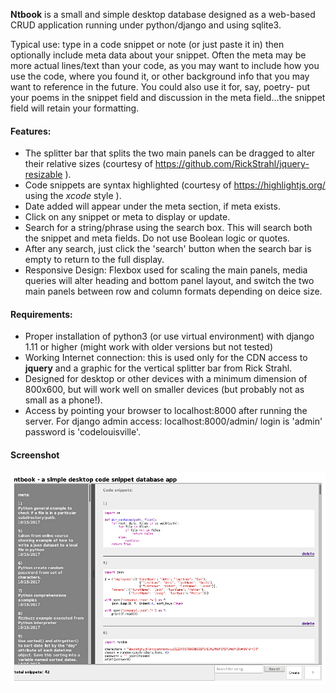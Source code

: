 **Ntbook** is a small and simple desktop database designed as a web-based CRUD application running under python/django and using sqlite3.  

Typical use: type in a code snippet or note (or just paste it in) then optionally
include meta data about your snippet. Often the meta may be more actual lines/text
than your code, as you may want to include how you use the code, where you found it, or other background info that you may want to reference in the future. You could also use it for, say, poetry- put your poems in the snippet field and discussion in the meta field...the snippet field will retain your formatting.  

#### Features:  
* The splitter bar that splits the two main panels can be dragged to alter their relative sizes (courtesy of  https://github.com/RickStrahl/jquery-resizable ).  
* Code snippets are syntax highlighted (courtesy of https://highlightjs.org/ using the *xcode* style ).  
* Date added will appear under the meta section, if meta exists.  
* Click on any snippet or meta to display or update.  
* Search for a string/phrase using the search box. This will search both the snippet and meta fields.  Do not use Boolean logic or quotes.
* After any search, just click the 'search' button when the search bar is empty to
return to the full display.  
* Responsive Design: Flexbox used for scaling the main panels, media queries will alter heading and bottom panel layout, and switch the two main panels between row and column formats depending on deice size.

#### Requirements:
* Proper installation of python3 (or use virtual environment) with django 1.11 or higher (might work with older versions but not tested)  
* Working Internet connection: this is used only for the CDN access to **jquery** and a graphic for the vertical splitter bar from Rick Strahl.  
* Designed for desktop or other devices with a minimum dimension of 800x600, but will work well on smaller devices (but probably not as small as a phone!).  
* Access by pointing your browser to localhost:8000 after running the server. For django admin access: localhost:8000/admin/ login is 'admin' password is 'codelouisville'.  

#### Screenshot
![Screenshot](ntbook.png "Screenshot")
